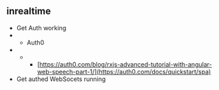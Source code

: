## inrealtime

* Get Auth working
* * Auth0
* * * [https://auth0.com/blog/rxjs-advanced-tutorial-with-angular-web-speech-part-1/](https://auth0.com/docs/quickstart/spa)
* Get authed WebSocets running
